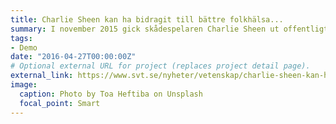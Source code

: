 ```yaml
---
title: Charlie Sheen kan ha bidragit till bättre folkhälsa...
summary: I november 2015 gick skådespelaren Charlie Sheen ut offentligt med att han var hiv-positiv...
tags:
- Demo
date: "2016-04-27T00:00:00Z"
# Optional external URL for project (replaces project detail page).
external_link: https://www.svt.se/nyheter/vetenskap/charlie-sheen-kan-ha-bidragit-till-battre-folkhalsa
image:
  caption: Photo by Toa Heftiba on Unsplash
  focal_point: Smart
---
```

